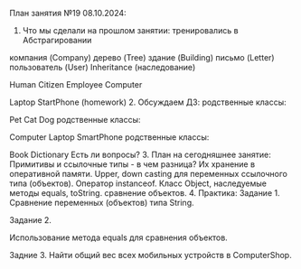 План занятия №19 08.10.2024:
1. Что мы сделали на прошлом занятии:
   тренировались в Абстрагировании

компания (Company)
дерево (Tree)
здание (Building)
письмо (Letter)
пользователь (User)
Inheritance (наследование)

Human
Citizen
Employee
Computer

Laptop
StartPhone (homework)
2. Обсуждаем ДЗ:
   родственные классы:

Pet
Cat
Dog
родственные классы:

Computer
Laptop
SmartPhone
родственные классы:

Book
Dictionary
Есть ли вопросы?
3. План на сегодняшнее занятие:
   Примитивы и ссылочные типы - в чем разница? Их хранение в оперативной памяти.
   Upper, down casting для переменных ссылочного типа (объектов).
   Оператор instanceof.
   Класс Object, наследуемые методы equals, toString.
   сравнение объектов.
4. Практика:
   Задание 1. Сравнение переменных (объектов) типа String.

Задание 2.

Использование метода equals для сравнения объектов.

Задние 3. Найти общий вес всех мобильных устройств в ComputerShop.